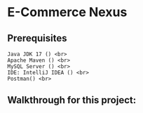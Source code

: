 # E-Commerce Nexus
## Prerequisites
	Java JDK 17 () <br>
	Apache Maven () <br>
	MySQL Server () <br>
	IDE: IntelliJ IDEA () <br>
	Postman() <br>
## Walkthrough for this project:
	